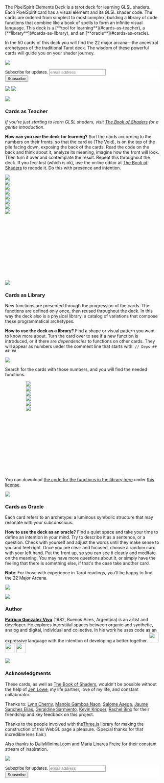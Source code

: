 <!--### Shop-->

<div id="shop" class="centering-panel">
    <div class="centering-element" id='product-component-d9b6f93439a'></div>
    
<p>The PixelSpirit Elements Deck is a tarot deck for learning GLSL shaders. Each PixelSpirit card has a visual element and its GLSL shader code. The cards are ordered from simplest to most complex, building a library of code functions that combine like a book of spells to form an infinite visual language. This deck is a [**tool for learning**](#cards-as-teacher), a [**library**](#cards-as-library), and an [**oracle**](#cards-as-oracle).</p>

<p>In the 50 cards of this deck you will find the 22 major arcana—the ancestral archetypes of the traditional Tarot deck. The wisdom of these powerful cards will guide you on your shader journey.</p>

![](./imgs/loop.png)

<div class="centering-element newsletter">
        <!-- Begin MailChimp Signup Form -->
        <link href="//cdn-images.mailchimp.com/embedcode/horizontal-slim-10_7.css" rel="stylesheet" type="text/css">
        <style type="text/css">
            #mc_embed_signup{background:#fff; clear:left; font:14px Helvetica,Arial,sans-serif; width:100%;}
            /* Add your own MailChimp form style overrides in your site stylesheet or in this style block.
               We recommend moving this block and the preceding CSS link to the HEAD of your HTML file. */
        </style>

<div id="mc_embed_signup">
    <form action="//pixelspiritdeck.us15.list-manage.com/subscribe/post?u=a45f450f6faf0e689e8bafdf6&amp;id=4969949bd2" method="post" id="mc-embedded-subscribe-form" name="mc-embedded-subscribe-form" class="validate" target="_blank" novalidate>
        <div id="mc_embed_signup_scroll">
            <label for="mce-EMAIL">Subscribe for updates. </label>
            <input type="email" value="" name="EMAIL" class="email" id="mce-EMAIL" placeholder="email address" required>
            <!-- real people should not fill this in and expect good things - do not remove this or risk form bot signups-->
            <div style="position: absolute; left: -5000px;" aria-hidden="true"><input type="text" name="b_a45f450f6faf0e689e8bafdf6_4969949bd2" tabindex="-1" value=""></div>
            <div class="clear"><input type="submit" value="Subscribe" name="subscribe" id="mc-embedded-subscribe" class="button"></div>
        </div>
    </form>
</div>
<span><a href="https://twitter.com/intent/follow?screen_name=pixelspiritdeck" target="_blank"><img class='icon' src="./imgs/icons/twitterb.png"></a></span> <span><a href="https://instagram.com/pixelspiritdeck/" target="_blank"><img class='icon' src="./imgs/icons/instagramb.png"></a></span>
</div>
    
</div>

![](./imgs/loop.png)

### Cards as Teacher

*If you're just starting to learn GLSL shaders, visit [The Book of Shaders](https://thebookofshaders.com/) for a gentle introduction.*

**How can you use the deck for learning?** Sort the cards according to the numbers on their fronts, so that the card `00` (The Void), is on the top of the pile facing down, exposing the back of the cards. Read the code on the back and think about it, analyze its meaning, imagine how the front will look. Then turn it over and contemplate the result. Repeat this throughout the deck. If you feel lost (which is ok), use the online editor at [The Book of Shaders](https://thebookofshaders.com/) to recode it. Do this with presence and intention.

<!--**Note**: at the beginning of the deck the entire GLSL code is provided, then only the new functions and how to use them.-->

<div class="cards" style="width: 100%; padding-bottom: 40%;">
<div class="flip-container">
    <div class="flipper">
        <div class="front">
            <img src="./imgs/cards/000-front.png" style="max-width: 100%;">
        </div>
        <div class="back">
            <img src="./imgs/cards/000-back.png" style="max-width: 100%;">
        </div>
    </div>
</div>

<div class="flip-container">
    <div class="flipper">
        <div class="front">
            <img src="./imgs/cards/001-front.png" style="max-width: 100%;">
        </div>
        <div class="back">
            <img src="./imgs/cards/001-back.png" style="max-width: 100%;">
        </div>
    </div>
</div>

<div class="flip-container">
    <div class="flipper">
        <div class="front">
            <img src="./imgs/cards/002-front.png" style="max-width: 100%;">
        </div>
        <div class="back">
            <img src="./imgs/cards/002-back.png" style="max-width: 100%;">
        </div>
    </div>
</div>

<div class="flip-container">
    <div class="flipper">
        <div class="front">
            <img src="./imgs/cards/003-front.png" style="max-width: 100%;">
        </div>
        <div class="back">
            <img src="./imgs/cards/003-back.png" style="max-width: 100%;">
        </div>
    </div>
</div>
</div>

<!--**Re-Code**: the perfect way to go through the cards teaching yourself shaders is through [this online editor: editor.pixelspiritdeck.com/](http://editor.pixelspiritdeck.com/).-->

![](./imgs/loop.png)

### Cards as Library

New functions are presented through the progression of the cards. The functions are defined only once, then reused throughout the deck. In this way the deck also is a physical library, a catalog of variations that compose these programmatical archetypes.

**How to use the deck as a library?** Find a shape or visual pattern you want to know more about. Turn the card over to see if a new function is introduced, or if there are *dependencies* to functions on other cards. They will appear as numbers under the comment line that starts with: `// Deps ## ## ##`

![](./imgs/library_cards.png)

Search for the cards with those numbers, and you will find the needed functions.

<div class="cards" style="width: 73%; padding-bottom: 40%; margin: auto;">
<div class="flip-container">
    <div class="flipper">
        <div class="front">
            <img src="./imgs/cards/004-back.png" style="max-width: 100%;">
        </div>
        <div class="back">
            <img src="./imgs/cards/004-front.png" style="max-width: 100%;">
        </div>
    </div>
</div>

<div class="flip-container">
    <div class="flipper">
        <div class="front">
            <img src="./imgs/cards/008-back.png" style="max-width: 100%;">
        </div>
        <div class="back">
            <img src="./imgs/cards/008-front.png" style="max-width: 100%;">
        </div>
    </div>
</div>

<div class="flip-container">
    <div class="flipper">
        <div class="front">
            <img src="./imgs/cards/012-back.png" style="max-width: 100%;">
        </div>
        <div class="back">
            <img src="./imgs/cards/012-front.png" style="max-width: 100%;">
        </div>
    </div>
</div>
</div>

You can download [the code for the functions in the library here](https://github.com/patriciogonzalezvivo/PixelSpiritDeck/tree/master/lib) under [this license](https://github.com/patriciogonzalezvivo/PixelSpiritDeck/blob/master/LICENSE).

![](./imgs/loop.png)

### Cards as Oracle 

Each card refers to an archetype: a luminous symbolic structure that may resonate with your subconscious.

**How to use the deck as an oracle?** Find a quiet space and take your time to define an intention in your mind. Try to describe it as a sentence, or a question. Check with yourself and adjust the words until they make sense to you and feel right. Once you are clear and focused, choose a random card with your left hand. Put the front up, so you can see it clearly and meditate on the meaning. You may have more questions about it, or simply have the feeling that there is something else, if that's the case take another card.

**Note**: For those with experience in Tarot readings, you'll be happy to find the 22 Major Arcana.

![](./imgs/mayor_arcana.png)

![](./imgs/loop.png)

<!--## Gallery

<div id="gallery"><div id="instafeed"></div></div>

![](./imgs/loop.png)
-->

### Author

[**Patricio Gonzalez Vivo**](http://patriciogonzalezvivo.com) (1982, Buenos Aires, Argentina) is an artist and developer. He explores interstitial spaces between organic and synthetic, analog and digital, individual and collective. In his work he uses code as an expressive language with the intention of developing a better together. <a href="https://twitter.com/intent/follow?screen_name=patriciogv"><img src="./imgs/icons/twitterb.png" width="32" class="icon"/></a>  <a href="https://www.instagram.com/patriciogonzalezvivo/" target="_blank"><img class='icon' width="32" src="./imgs/icons/instagramb.png"></a>  <a href="https://github.com/patriciogonzalezvivo" target="_blank"><img src="./imgs/icons/github.png" width="32" class="icon"/></a>


![](./imgs/loop.png)


### Acknowledgments

These cards, as well as [The Book of Shaders](http://thebookofshaders.com), wouldn't be possible without the help of [Jen Lowe](http://jenlowe.net), my life partner, love of my life, and constant collaborator.

Thanks to: [Lynn Cherny](https://twitter.com/arnicas), [Manolo Gamboa Naon](https://twitter.com/manoloidee), [Salome Asega](https://twitter.com/suhlomay), [Jaume Sanches Elias](https://twitter.com/thespite), [Geraldine Sarmiento](https::/twitter.com/sensescape), [Kevin Kripper](https://www.facebook.com/kevin.kripper), [Rachel Binx](https://twitter.com/rachelbinx) for their friendship and key feedback on this project.

Thanks to the people involved with the[Three.js](https://threejs.org/) library for making the construction of this WebGL page a pleasure. (Special thanks for that incredible lens flair.)

Also thanks to [DailyMinimal.com](http://www.dailyminimal.com/) and [Maria Linares Freire](https://twitter.com/LinaresFreire) for their constant stream of inspiration.

![](./imgs/loop.png)

<!--## Projects that use PixelSpirit Deck

**PixelSpirit Table** by [Colin Evoy Sebestyen](http://www.movecraft.com/)

<iframe src="https://player.vimeo.com/video/231285044?title=0&byline=0&portrait=0" width="575" height="323" frameborder="0" webkitAllowFullScreen mozallowfullscreen allowFullScreen></iframe>

![](./imgs/loop.png)

-->

<div id="contact">
    <!-- Begin MailChimp Signup Form -->
    <link href="//cdn-images.mailchimp.com/embedcode/horizontal-slim-10_7.css" rel="stylesheet" type="text/css">
    <style type="text/css">
        #mc_embed_signup{background:#fff; clear:left; font:14px Helvetica,Arial,sans-serif; width:100%;}
        /* Add your own MailChimp form style overrides in your site stylesheet or in this style block.
           We recommend moving this block and the preceding CSS link to the HEAD of your HTML file. */
    </style>
    <div id="mc_embed_signup">
    <form action="//pixelspiritdeck.us15.list-manage.com/subscribe/post?u=a45f450f6faf0e689e8bafdf6&amp;id=4969949bd2" method="post" id="mc-embedded-subscribe-form" name="mc-embedded-subscribe-form" class="validate" target="_blank" novalidate>
        <div id="mc_embed_signup_scroll">
        <label for="mce-EMAIL">Subscribe for updates.</label>
        <input type="email" value="" name="EMAIL" class="email" id="mce-EMAIL" placeholder="email address" required>
        <!-- real people should not fill this in and expect good things - do not remove this or risk form bot signups-->
        <div style="position: absolute; left: -5000px;" aria-hidden="true"><input type="text" name="b_a45f450f6faf0e689e8bafdf6_4969949bd2" tabindex="-1" value=""></div>
        <div class="clear"><input type="submit" value="Subscribe" name="subscribe" id="mc-embedded-subscribe" class="button"></div>
        </div>
    </form>
    </div>
    <!--End mc_embed_signup-->
</div>
